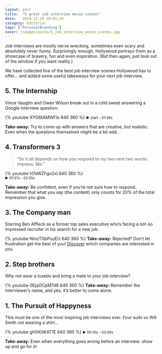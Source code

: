 ```yaml
---
layout: post
title:  "5 great job interview movie scenes"
date:   2014-12-18 10:01:24
category: Editorial
tags: ['PersonalBranding']
cover: /images/posts/5_job_interview_movie_scenes.jpg
---
```

<p class="intro">Job interviews are mostly nerve wrecking, sometimes even scary and absolutely never funny. Surprisingly enough, Hollywood portrays them as a showcase of bravery, fun and even inspiration. (But then again, just look out of the window if you want reality.)  

We have collected five of the best job interview scenes Hollywood has to offer... and added some useful takeaways for your next job interview. 
</p>

<!--more-->

## 5. The Internship

Vince Vaughn and Owen Wilson break out in a cold sweat answering a Google interview question. 

{% youtube XYG6tAMWFIo 640 360 %}
<small>► start - 01:38s</small>

**Take-away:** Try to come up with answers that are creative, but realistic. Even when the questions themselves might be a bit odd..
 
## 4. Transformers 3 

> “So it all depends on how you respond to my two next two words: Impress. Me.”

{% youtube H7eWZFgo2xI 640 360 %}	
<small>► 01:37s - 02:55s</small>

**Take-away:** Be confident, even if you’re not sure how to respond. Remember that what you say (the content) only counts for 20% of the total impression you give.

## 3. The Company man  

Starring Ben Affleck as a former top sales executive who’s facing a not-so impressed recruiter in his search for a new job.

{% youtube NmzTGbPuyEU 640 360 %}
**Take-away:** Rejected? Don’t let frustration get the best of you! <a href="https://www.magnet.me/?utm_source=blog&utm_medium=blogpost&utm_term=job-interview-scenes&utm_campaign=article
" target="_blank">Discover</a> which companies are interested in you.

## 2. Step brothers

Why not wear a tuxedo and bring a mate to your job interview?

{% youtube 0EjqOCpM7d8 640 360 %}
**Take-away:** Remember the interviewer’s name, and yes, it’s better to come alone.

## 1. The Pursuit of Happyness

This must be one of the most inspiring job interviews ever. Four suits vs Will Smith not wearing a shirt… 

{% youtube gHXKitKAT1E 640 360 %} 
<small>► 00:10s - 03:09s</small>

**Take-away:** Even when everything goes wrong before an interview: show up and go for it!
